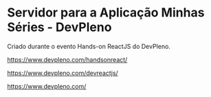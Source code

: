 # Servidor para a Aplicação Minhas Séries - DevPleno

Criado durante o evento Hands-on ReactJS do DevPleno.

https://www.devpleno.com/handsonreact/

https://www.devpleno.com/devreactjs/

https://www.devpleno.com/